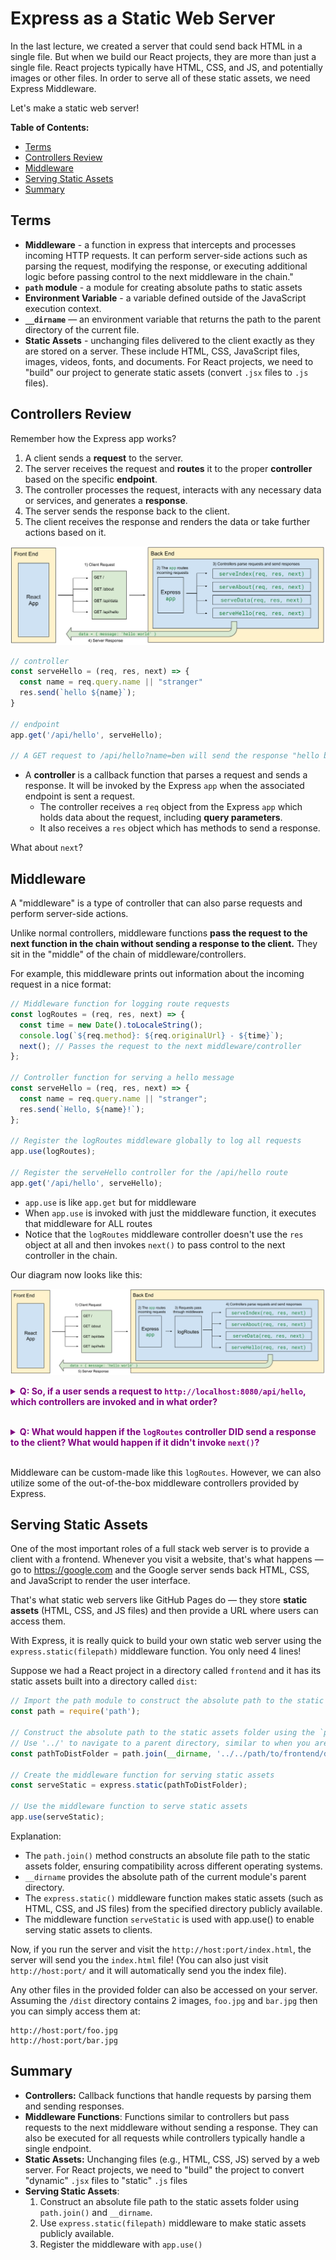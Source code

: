 # Express as a Static Web Server

In the last lecture, we created a server that could send back HTML in a single file. But when we build our React projects, they are more than just a single file. React projects typically have HTML, CSS, and JS, and potentially images or other files. In order to serve all of these static assets, we need Express Middleware.

Let's make a static web server!

**Table of Contents:**
- [Terms](#terms)
- [Controllers Review](#controllers-review)
- [Middleware](#middleware)
- [Serving Static Assets](#serving-static-assets)
- [Summary](#summary)

## Terms

- **Middleware** - a function in express that intercepts and processes incoming HTTP requests. It can perform server-side actions such as parsing the request, modifying the response, or executing additional logic before passing control to the next middleware in the chain."
- **`path` module** - a module for creating absolute paths to static assets
- **Environment Variable** - a variable defined outside of the JavaScript execution context.
- **`__dirname`** — an environment variable that returns the path to the parent directory of the current file.
- **Static Assets** - unchanging files delivered to the client exactly as they are stored on a server. These include HTML, CSS, JavaScript files, images, videos, fonts, and documents. For React projects, we need to "build" our project to generate static assets (convert `.jsx` files to `.js` files).

## Controllers Review

Remember how the Express app works?

1. A client sends a **request** to the server.
1. The server receives the request and **routes** it to the proper **controller** based on the specific **endpoint**.
1. The controller processes the request, interacts with any necessary data or services, and generates a **response**.
1. The server sends the response back to the client.
1. The client receives the response and renders the data or take further actions based on it.
  
![](./images/express-diagram-simple.svg)

```js
// controller
const serveHello = (req, res, next) => {
  const name = req.query.name || "stranger"
  res.send(`hello ${name}`);
}

// endpoint
app.get('/api/hello', serveHello);

// A GET request to /api/hello?name=ben will send the response "hello ben"
```

- A **controller** is a callback function that parses a request and sends a response. It will be invoked by the Express `app` when the associated endpoint is sent a request.
    - The controller receives a `req` object from the Express `app` which holds data about the request, including **query parameters**.
    - It also receives a `res` object which has methods to send a response.

What about `next`?

## Middleware

A "middleware" is a type of controller that can also parse requests and perform server-side actions.

Unlike normal controllers, middleware functions **pass the request to the next function in the chain without sending a response to the client.** They sit in the "middle" of the chain of middleware/controllers.

For example, this middleware prints out information about the incoming request in a nice format:

```js
// Middleware function for logging route requests
const logRoutes = (req, res, next) => {
  const time = new Date().toLocaleString();
  console.log(`${req.method}: ${req.originalUrl} - ${time}`);
  next(); // Passes the request to the next middleware/controller
};

// Controller function for serving a hello message
const serveHello = (req, res, next) => {
  const name = req.query.name || "stranger";
  res.send(`Hello, ${name}!`);
};

// Register the logRoutes middleware globally to log all requests
app.use(logRoutes);

// Register the serveHello controller for the /api/hello route
app.get('/api/hello', serveHello);
```

- `app.use` is like `app.get` but for middleware
- When `app.use` is invoked with just the middleware function, it executes that middleware for ALL routes
- Notice that the `logRoutes` middleware controller doesn't use the `res` object at all and then invokes `next()` to pass control to the next controller in the chain.

Our diagram now looks like this:

![](./images/express-middleware.svg)


**<details><summary style="color: purple">Q: So, if a user sends a request to `http://localhost:8080/api/hello`, which controllers are invoked and in what order?</summary>**
> First the `logRoutes` middleware is invoked. The `next()` function is called which passes the request to the next controller, `serveHello`.
</details><br>

**<details><summary style="color: purple">Q: What would happen if the `logRoutes` controller DID send a response to the client? What would happen if it didn't invoke `next()`?</summary>**
> If `logRoutes` did invoke `res.send()`, the `serveHello` controller would NOT be invoked as a response has already been sent.
> If we simply didn't invoke `next()`, our server would "hang" — the response would never be completed and the client would likely receive a timeout error because the request took too long.
</details><br>

Middleware can be custom-made like this `logRoutes`. However, we can also utilize some of the out-of-the-box middleware controllers provided by Express.

## Serving Static Assets

One of the most important roles of a full stack web server is to provide a client with a frontend. Whenever you visit a website, that's what happens — go to https://google.com and the Google server sends back HTML, CSS, and JavaScript to render the user interface.

That's what static web servers like GitHub Pages do — they store **static assets** (HTML, CSS, and JS files) and then provide a URL where users can access them.

With Express, it is really quick to build your own static web server using the `express.static(filepath)` middleware function. You only need 4 lines!

Suppose we had a React project in a directory called `frontend` and it has its static assets built into a directory called `dist`:

```js
// Import the path module to construct the absolute path to the static assets folder
const path = require('path');

// Construct the absolute path to the static assets folder using the `path.join()` method
// Use '../' to navigate to a parent directory, similar to when you are using `cd`.
const pathToDistFolder = path.join(__dirname, '../../path/to/frontend/dist');

// Create the middleware function for serving static assets
const serveStatic = express.static(pathToDistFolder);

// Use the middleware function to serve static assets
app.use(serveStatic);

```

Explanation:

- The `path.join()` method constructs an absolute file path to the static assets folder, ensuring compatibility across different operating systems.
- `__dirname` provides the absolute path of the current module's parent directory.
- The `express.static()` middleware function makes static assets (such as HTML, CSS, and JS files) from the specified directory publicly available.
- The middleware function `serveStatic` is used with app.use() to enable serving static assets to clients.

Now, if you run the server and visit the `http://host:port/index.html`, the server will send you the `index.html` file! (You can also just visit `http://host:port/` and it will automatically send you the index file).

Any other files in the provided folder can also be accessed on your server. Assuming the `/dist` directory contains 2 images, `foo.jpg` and `bar.jpg` then you can simply access them at:

```
http://host:port/foo.jpg
http://host:port/bar.jpg
```

## Summary

- **Controllers:** Callback functions that handle requests by parsing them and sending responses.
- **Middleware Functions**: Functions similar to controllers but pass requests to the next middleware without sending a response. They can also be executed for all requests while controllers typically handle a single endpoint.
- **Static Assets:** Unchanging files (e.g., HTML, CSS, JS) served by a web server. For React projects, we need to "build" the project to convert "dynamic" `.jsx` files to "static" `.js` files
- **Serving Static Assets**:
  1. Construct an absolute file path to the static assets folder using `path.join()` and `__dirname`.
  2. Use `express.static(filepath)` middleware to make static assets publicly available. 
  3. Register the middleware with `app.use()`
